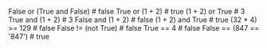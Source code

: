 False or (True and False) # false
True or (1 + 2) # true
(1 + 2) or True # 3
True and (1 + 2) # 3
False and (1 + 2) # false
(1 + 2) and True # true
(32 * 4) >= 129 # false
False != (not True) # false
True == 4 # false
False == (847 == '847') # true
